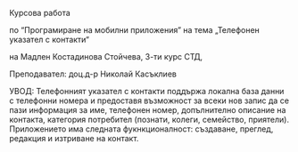 Курсова работа

по “Програмиране на мобилни приложения” 
на тема 
„Телефонен указател с контакти“

на Мадлен Костадинова Стойчева, 3-ти курс СТД, 

Преподавател:
доц.д-р Николай Касъклиев 

УВОД:
Телефонният указател с контакти поддържа локална база данни с телефонни номера и предоставя възможност
за всеки нов запис да се пази информация за име, телефонен номер, допълнително описание на контакта,
категория потребител (познати, колеги, семейство, приятели). Приложението има следната фукнкционалност:
създаване, преглед, редакция и изтриване на контакт.

